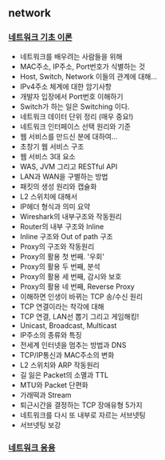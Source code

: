## network

### [네트워크 기초 이론](https://www.youtube.com/watch?v=k1gyh9BlOT8&list=PLXvgR_grOs1BFH-TuqFsfHqbh-gpMbFoy)

- 네트워크를 배우려는 사람들을 위해
- MAC주소, IP주소, Port번호가 식별하는 것
- Host, Switch, Network 이들의 관계에 대해...
- IPv4주소 체계에 대한 암기사항
- 개발자 입장에서 Port번호 이해하기
- Switch가 하는 일은 Switching 이다.
- 네트워크 데이터 단위 정리 (매우 중요!)
- 네트워크 인터페이스 선택 원리와 기준
- 웹 서비스를 만드신 분에 대하여...
- 초창기 웹 서비스 구조
- 웹 서비스 3대 요소
- WAS, JVM 그리고 RESTful API
- LAN과 WAN을 구별하는 방법
- 패킷의 생성 원리와 캡슐화
- L2 스위치에 대해서
- IP헤더 형식과 의미 요약
- Wireshark의 내부구조와 작동원리
- Router의 내부 구조와 Inline
- Inline 구조와 Out of path 구조
- Proxy의 구조와 작동원리
- Proxy의 활용 첫 번째. '우회'
- Proxy의 활용 두 번째, 분석
- Proxy의 활용 세 번째, 감시와 보호
- Proxy의 활용 네 번째, Reverse Proxy
- 이해하면 인생이 바뀌는 TCP 송/수신 원리
- TCP 연결이라는 착각에 대해
- TCP 연결, LAN선 뽑기 그리고 게임해킹!
- Unicast, Broadcast, Multicast
- IP주소의 종류와 특징
- 전세계 인터넷을 멈추는 방법과 DNS
- TCP/IP통신과 MAC주소의 변화
- L2 스위치와 ARP 작동원리
- 길 잃은 Packet의 소멸과 TTL
- MTU와 Packet 단편화
- 가래떡과 Stream
- 퇴근시간을 결정하는 TCP 장애유형 5가지
- 네트워크를 다시 또 내부로 자르는 서브넷팅
- 서브넷팅 보강

### [네트워크 응용](https://www.youtube.com/playlist?list=PLXvgR_grOs1BkUIxKsLEUdefyMWMA0_U-)
